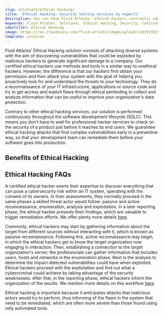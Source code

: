 ```yaml
---
slug: solutions/ethical-hacking/
title: 'Ethical Hacking: Security testing services by experts'
description: You can have Fluid Attacks' ethical hackers constantly identify what threat actors might exploit in your IT systems, outdoing point-in-time hacking services.
keywords: Fluid Attacks, Solutions, Ethical Hacking, Security, Continuous Hacking, Vulnerability
identifier: Ethical Hacking
image: https://res.cloudinary.com/fluid-attacks/image/upload/v1619735154/airs/solutions/solution-ethical-hacking_zuhkms.webp
template: solution
---
```


<text-container>

Fluid Attacks' Ethical Hacking solution
consists of attacking diverse systems
with the aim of discovering vulnerabilities
that could be exploited by malicious hackers
to generate significant damage to a company.
Our certified ethical hackers use methods and tools
in a similar way to unethical hackers.
However,
the difference is that our hackers first obtain your permission
and then attack your system
with the goal of helping you proactively look for
and understand the threats to your technology.
They do a reconnaissance of your IT infrastructure,
applications or source code
and try to get access and exploit flaws through ethical pentesting
to collect and analyze information
that can be useful to improve your organization's data protection.

Contrary to other ethical hacking services,
our solution is performed continuously
throughout the software development lifecycle (SDLC).
This means you don't have to wait for professional hacker services
to check on the security of a product
just before it reaches its end users.
We guarantee ethical hacking attacks
that find complex vulnerabilities early
in a preventive way,
so that your development team can remediate them
before your software goes into production.

</text-container>

## Benefits of Ethical Hacking

<grid-container>

  <div>
    <solution-card
      description="Security in DevSecOps is as crucial as functionality.
        When it comes to detecting and reporting vulnerabilities,
        our hackers can go at the pace of your company's developers,
        which is not possible with traditional hacking solutions.
        In this way,
        your proactive security stance saves your company
        both money in remediation and time in release to production."
      image="airs/solutions/ethical-hacking/icon1"
      title="Simultaneous security assessment"
    />
  </div>

  <div>
    <solution-card
      description="Fluid Attacks' Ethical Hacking
      targets risks to a wide variety of systems,
      including web and mobile applications,
      containers, operational technology,
      the Internet of Things, among others."
      image="airs/solutions/ethical-hacking/icon2"
      title="Secure apps, networks, cloud infrastructure and more"
    />
  </div>

  <div>
    <solution-card
      description="Our latest research shows that all of the critical
        severity vulnerabilities in our clients'
        systems were detected by the manual method only.
        That is, ethical hackers can find
        the vulnerabilities automated tools can't."
      image="airs/solutions/ethical-hacking/icon3"
      title="Report of critical severity vulnerabilities"
    />
  </div>

  <div>
    <solution-card
      description="With our solution, you are not paying for a so-called
        'automatic hacking' process. Rather than assigning
        only one professional to evaluate threats to your IT systems'
        security using an automated tool, at Fluid Attacks,
        Ethical Hacking is usually performed by several ethical
        or white hat hackers per project."
      image="airs/solutions/ethical-hacking/icon4"
      title="Multiple hackers assigned to your project"
    />
  </div>

  <div>
    <solution-card
      description="Our cost is variable and proportional
        to the number of developers who build and modify your code.
        In other words, the price you pay for our
        Ethical Hacking solution will be proportional
        to your investment in software development."
      image="airs/solutions/ethical-hacking/icon5"
      title="Price of hacking based on scope"
    />
  </div>

  <div>
    <solution-card
      description="We check that your systems comply
      with our rich catalog of security requirements,
      expertly curated from international standards
      (e.g., PCI DSS, OWASP, NIST, GDPR, HIPAA)
      and not limited to the most talked about.
      Since we conduct assessments continuously,
      we enable your security posture
      to be beyond what is expected by any standard
      but required in today's threat landscape."
      image="airs/solutions/ethical-hacking/icon6"
      title="Meet compliance requirements and then some"
    />
  </div>

</grid-container>

<div>
  <solution-slide
    description="We invite you to read our
      blog posts related to this solution."
    solution="ethicalHacking"
    title="Do you want to learn more about Ethical Hacking?"
  />
</div>

## Ethical Hacking FAQs

<faq-container>

<div>
<solution-faq
  title="What does an ethical hacker do?">

A certified ethical hacker exerts their expertise
to discover everything that can pose a cybersecurity risk
within an IT system,
operating with the consent of its owners.
In their assessments,
they normally proceed in the same phases
a skilled threat actor would follow:
passive and active reconnaissance,
enumeration, analysis and exploitation.
In a later reporting phase,
the ethical hacker presents their findings,
which are valuable to trigger remediation efforts.
We offer plenty more details [here](../../blog/what-is-ethical-hacking/).

</solution-faq>
</div>

<div>
<solution-faq
  title="What is the ethical hacker's workflow?">

Commonly,
ethical hackers may start by gathering information about the target
from different sources without interacting with it,
which is known as passive reconnaissance.
Following this,
active reconnaissance may begin,
in which the ethical hackers get to know the target organization
now engaging in interaction.
Then,
establishing a connection to the target organization's server,
the professionals can gather information
that includes users, hosts and networks
in the enumeration phase.
Next is the analysis
to determine the impact detected vulnerabilities could have when exploited.
Ethical hackers proceed with the exploitation
and find out what a cybercriminal could achieve
by taking advantage of the security weaknesses.
After that,
in the reporting phase,
ethical hackers inform the organization of the results.
We mention more details on this workflow [here](../../blog/what-is-ethical-hacking/).

</solution-faq>
</div>

<div>
<solution-faq
  title="Why is ethical hacking important?">

Ethical hacking is important
because it anticipates attacks
that malicious actors would try to perform,
thus informing of the flaws in the system
that need to be remediated,
which are often more severe
than those found using only automated tools.

</solution-faq>
</div>

</faq-container>

<div>
<solution-cta
  paragraph="Organizations are leveraging the expert intelligence
    of ethical hackers
    to find most of the critical severity vulnerabilities in their systems.
    Don't miss out on the benefits,
    and ask us about our Ethical Hacking solution.
    If first you'd like a taste of our automated security testing,
    check out the 21-day free trial."
  title="Get started with Fluid Attacks' Ethical Hacking solution right now"
/>
</div>
